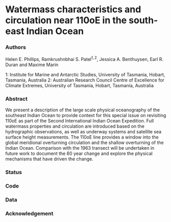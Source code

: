 # Watermass characteristics and circulation near 110oE in the south-east Indian Ocean
### Authors
Helen E. Phillips, Ramkrushnbhai S. Patel$^{1,2}$, Jessica A. Benthuysen, Earl R. Duran and Maxime Marin

1: Institute for Marine and Antarctic Studies, University of Tasmania, Hobart, Tasmania, Australia
2: Australian Research Council Centre of Excellence for Climate Extremes, University of Tasmania, Hobart, Tasmania, Australia

### Abstract
We present a description of the large scale physical oceanography of the southeast Indian Ocean to provide context for this special issue on revisiting 110oE as part of the Second International Indian Ocean Expedition. Full watermass properties and circulation are introduced based on the hydrographic observations, as well as underway systems and satellite sea surface height measurements. The 110oE line provides a window into the global meridional overturning circulation and the shallow overturning of the Indian Ocean. Comparison with the 1963 transect will be undertaken in future work to document the 60 year change and explore the physical mechanisms that have driven the change.

### Status
### Code
### Data
### Acknowledgement
